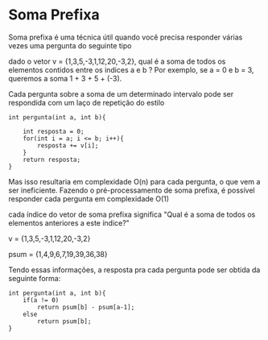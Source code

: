 Soma Prefixa
============


Soma prefixa é uma técnica útil quando você precisa responder várias vezes uma pergunta do seguinte tipo

dado o vetor v = {1,3,5,-3,1,12,20,-3,2}, qual é a soma de todos os elementos contidos entre os indices a e b ?
Por exemplo, se a = 0 e b = 3, queremos a soma 1 + 3 + 5 + (-3).

Cada pergunta sobre a soma de um determinado intervalo pode ser respondida com um laço de repetição do estilo

```
int pergunta(int a, int b){

    int resposta = 0;
    for(int i = a; i <= b; i++){
        resposta += v[i];
    }
    return resposta;
}
```

Mas isso resultaria em complexidade O(n) para cada pergunta, o que vem a ser ineficiente. 
Fazendo o pré-processamento de soma prefixa, é possível responder cada pergunta em complexidade O(1)

cada índice do vetor de soma prefixa significa "Qual é a soma de todos os elementos anteriores a este índice?"

v    = {1,3,5,-3,1,12,20,-3,2}

psum = {1,4,9,6,7,19,39,36,38}


Tendo essas informações, a resposta pra cada pergunta pode ser obtida da seguinte forma:
```
int pergunta(int a, int b){
    if(a != 0)
        return psum[b] - psum[a-1];
    else
        return psum[b];
}
```

